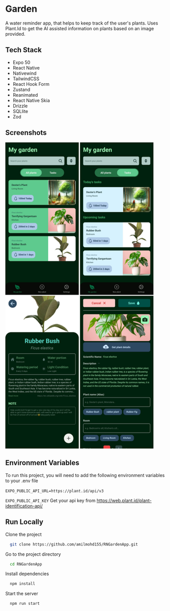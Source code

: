 
# Garden

A water reminder app, that helps to keep track of the user's plants. Uses Plant.Id to get the AI assisted information on plants based on an image provided. 


## Tech Stack

- Expo 50
- React Native
- Nativewind
- TailwindCSS
- React Hook Form
- Zustand
- Reanimated
- React Native Skia
- Drizzle
- SQLlite
- Zod

## Screenshots

<img src='screenshots/IMG-20240426-WA0018.jpg' width='230' alt="All Plants"> 
<img src='screenshots/IMG-20240426-WA0017.jpg' width='230' alt="Task">
<img src='screenshots/IMG-20240426-WA0014.jpg' width='230' alt="Plant Page"> 
<img src='screenshots/IMG-20240426-WA0016.jpg' width='230' alt="Add"> 


## Environment Variables

To run this project, you will need to add the following environment variables to your .env file

`EXPO_PUBLIC_API_URL=https://plant.id/api/v3`

`EXPO_PUBLIC_API_KEY` Get your api key from https://web.plant.id/plant-identification-api/ 



## Run Locally

Clone the project

```bash
  git clone https://github.com/amilmohd155/RNGardenApp.git
```

Go to the project directory

```bash
  cd RNGardenApp
```

Install dependencies

```bash
  npm install
```

Start the server

```bash
  npm run start
```

